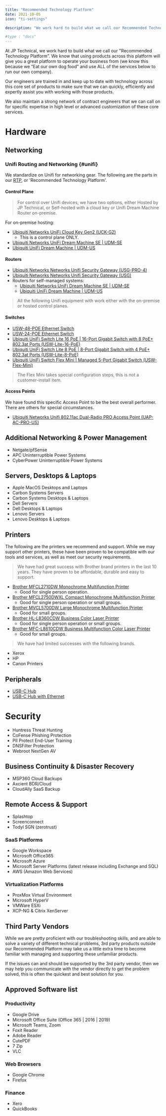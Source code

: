 ```yaml
---
title: "Recommended Technology Platform"
date: 2021-10-05
icon: "ti-settings"

description: "We work hard to build what we call our Recommended Technology Platform. We 'Eat our own dog food' and use ALL of the services listed to run our own company."

#type : "docs"
---
```

At JP Technical, we work hard to build what we call our "Recommended Technology Platform”. We know that using products across this platform will give you a great platform to operate your business from (we know this because we “Eat our own dog food” and use ALL of the services below to run our own company).

Our engineers are trained in and keep up to date with technology across this core set of products to make sure that we can quickly, efficiently and expertly assist you with working with those products.

We also maintain a strong network of contract engineers that we can call on for
specific expertise in high level or advanced customization of these core
services.

# Hardware
## Networking
### Unifi Routing and Networking {#unifi}
We standardize on Unifi for networking gear. The following are the parts in our [RTP](#), or 'Recommended Technology Platform'.

#### Control Plane
> For control over Unifi devices, we have two options, either Hosted by
> JP Technical, or Self-hosted with a cloud key or Unifi Dream Machine
> Router on-premise.

For on-premise hosting:
- [Ubiquiti Networks UniFi Cloud Key Gen2 (UCK-G2)](https://amzn.to/3cvmJTQ)
  - This is a control plane ONLY.
- [Ubiquiti Networks UniFi Dream Machine SE | UDM-SE](https://amzn.to/3CIUN9L)
- [Ubiquiti UniFi Dream Machine | UDM-US](https://amzn.to/3AWy09i)
#### Routers
- [Ubiquiti Networks Networks Unifi Security Gateway (USG-PRO-4)](https://amzn.to/3AWy09i)
- [Ubiquiti Networks Networks Unifi Security Gateway (USG)](https://amzn.to/3KuSdWW)
- Routers for self-managed systems:
	- [Ubiquiti Networks UniFi Dream Machine SE | UDM-SE](https://amzn.to/3CIUN9L)
	- [Ubiquiti UniFi Dream Machine | UDM-US](https://amzn.to/3AWy09i)
> All the following Unifi equipment with work either with the on-premise or hosted control planes.
#### Switches
- [USW-48-POE Ethernet Switch](https://amzn.to/3Qa79eo)
- [USW-24-POE Ethernet Switch](https://amzn.to/3B0WQoE)
- [Ubiquiti UniFi Switch Lite 16 PoE | 16-Port Gigabit Switch with 8 PoE+ 802.3at Ports (USW-Lite-16-PoE)](https://amzn.to/3KyfR4D)
- [Ubiquiti UniFi Switch Lite 8 PoE | 8-Port Gigabit Switch with 4 PoE+ 802.3at Ports (USW-Lite-8-PoE)](https://amzn.to/3CMAdFw)
- [Ubiquiti UniFi Switch Flex Mini | Managed 5-Port Gigabit Switch (USW-Flex-Mini)](https://amzn.to/3Q1SFwM)
> The Flex Mini takes special configuration steps, this is not a customer-install item.
#### Access Points
We have found this specific Access Point to be the best overall performer. There are others for special circumstances.
- [Ubiquiti Networks Unifi 802.11ac Dual-Radio PRO Access Point (UAP-AC-PRO-US)](https://amzn.to/3pXVepi)


## Additional Networking & Power Management
- Netgate/pfSense
- APC Uninterruptible Power Systems
- CyberPower Uninterruptible Power Systems

## Servers, Desktops & Laptops
- Apple MacOS Desktops and Laptops
- Carbon Systems Servers
- Carbon Systems Desktops & Laptops
- Dell Servers
- Dell Desktops & Laptops
- Lenovo Servers
- Lenovo Desktops & Laptops

## Printers
The following are the printers we recommend and support. While we may support
other printers, these have been proven to be compatible with our tools and
services, as well as meet our security requirements.
> We have had great success with Brother brand printers in the last 10
> years. They have proven to be affordable, durable and easy to support.
- [Brother MFCL2710DW Monochrome Multifunction Printer](https://amzn.to/3Q0H2qa)
  - Good for single person operation.
- [Brother MFCL2750DWXL Compact Monochrome Multifunction Printer](https://amzn.to/3pXshty)
  - Good for single person operation or small groups.
- [Brother MVCL5700DW Large Monochrome Multifunction Printer](https://amzn.to/3cB84Xu)
  - Good for small groups.
- [Brother HL-L8360CDW Business Color Laser Printer](https://amzn.to/3AWCFrO)
  - Good for single person operation or small groups.
- [Brother MFC-L8610CDW Business Multifunction Color Laser Printer](https://amzn.to/3crQTYp)
  - Good for small groups.
> We have had limited successes with the following brands.
- Xerox
- HP
- Canon Printers

## Peripherals
- [USB-C Hub](https://amzn.to/3cufdc7)
- [USB-C Hub with Ethernet](https://amzn.to/3R3coh7)


# Security
- Huntress Threat Hunting
- CoFense Phishing Protection
- PII Protect End-User Training
- DNSFilter Protection
- Webroot NextGen AV

## Business Continuity & Disaster Recovery

- MSP360 Cloud Backups
- Axcient BDR/Cloud
- CloudAlly SaaS Backup

## Remote Access & Support

- Splashtop
- Screenconnect
- Todyl SGN (zerotrust)


### SaaS Platforms

- Google Workspace
- Microsoft Office365
- Microsoft Azure
- Microsoft Server Platforms (latest release including Exchange and SQL)
- AWS (Amazon Web Services)

### Virtualization Platforms

- ProxMox Virtual Environment
- Microsoft HyperV
- VMWare ESXi
- XCP-NG & Citrix XenServer

## Third Party Vendors

While we are pretty proficient with our troubleshooting skills, and are able to
solve a variety of different technical problems, 3rd party products outside our
Recommended Platform may take us a little extra time to become familiar with
managing and supporting these unfamiliar products.

If the issues can and should be supported by the 3rd party vendor, then we may
help you communicate with the vendor directly to get the problem solved, this is
often the quickest and best solution for you.

## Approved Software list

### Productivity

- Google Drive
- Microsoft Office Suite (Office 365 | 2016 | 2019)
- Microsoft Teams, Zoom
- Foxit Reader
- Adobe Reader
- CutePDF
- 7 Zip
- VLC

### Web Browsers

- Google Chrome
- Firefox

### Finance

- Xero
- QuickBooks
